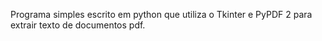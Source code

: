 Programa simples escrito em python que utiliza o Tkinter e PyPDF 2 para extrair texto de documentos pdf.
